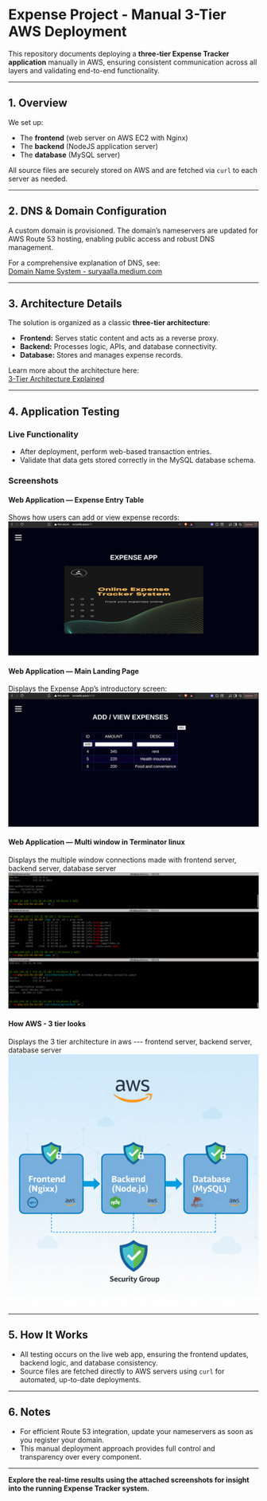 # Expense Project - Manual 3-Tier AWS Deployment

This repository documents deploying a **three-tier Expense Tracker application** manually in AWS, ensuring consistent communication across all layers and validating end-to-end functionality.

***

## 1. Overview

We set up:
- The **frontend** (web server on AWS EC2 with Nginx)
- The **backend** (NodeJS application server)
- The **database** (MySQL server)

All source files are securely stored on AWS and are fetched via `curl` to each server as needed.

***

## 2. DNS & Domain Configuration

A custom domain is provisioned. The domain’s nameservers are updated for AWS Route 53 hosting, enabling public access and robust DNS management.

For a comprehensive explanation of DNS, see:  
[Domain Name System - suryaalla.medium.com](https://suryaalla.medium.com/domain-name-system-5ffbfd21d37c)

***

## 3. Architecture Details

The solution is organized as a classic **three-tier architecture**:

- **Frontend:** Serves static content and acts as a reverse proxy.
- **Backend:** Processes logic, APIs, and database connectivity.
- **Database:** Stores and manages expense records.

Learn more about the architecture here:  
[3-Tier Architecture Explained](https://suryaalla.medium.com/3-tier-architecture-af59fe09f493)

***

## 4. Application Testing

### Live Functionality

- After deployment, perform web-based transaction entries.
- Validate that data gets stored correctly in the MySQL database schema.

### Screenshots

#### Web Application — Expense Entry Table
Shows how users can add or view expense records:
![Expense Entry Table](images/Landing_page.png)

#### Web Application — Main Landing Page
Displays the Expense App’s introductory screen:
![Expense Entry Table](images/main_page.png)

#### Web Application — Multi window in Terminator linux
Displays the multiple window connections made with frontend server,
backend server, database server
![Expense Entry Table](images/Terminator_multi_window.png)

#### How AWS - 3 tier looks
Displays the 3 tier architecture in aws --- 
frontend server, backend server, database server
![Expense Entry Table](images/aws.png)

***

## 5. How It Works

- All testing occurs on the live web app, ensuring the frontend updates, backend logic, and database consistency.
- Source files are fetched directly to AWS servers using `curl` for automated, up-to-date deployments.

***

## 6. Notes

- For efficient Route 53 integration, update your nameservers as soon as you register your domain.
- This manual deployment approach provides full control and transparency over every component.

***

**Explore the real-time results using the attached screenshots for insight into the running Expense Tracker system.**